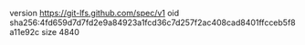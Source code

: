 version https://git-lfs.github.com/spec/v1
oid sha256:4fd659d7d7fd2e9a84923a1fcd36c7d257f2ac408cad8401ffcceb5f8a11e92c
size 4840
